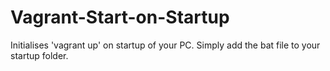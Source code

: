 # Vagrant-Start-on-Startup
Initialises 'vagrant up' on startup of your PC. Simply add the bat file to your startup folder.

